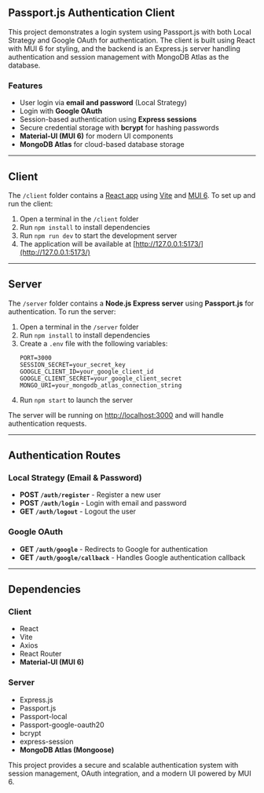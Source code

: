 ## Passport.js Authentication Client

This project demonstrates a login system using Passport.js with both Local Strategy and Google OAuth for authentication. The client is built using React with MUI 6 for styling, and the backend is an Express.js server handling authentication and session management with MongoDB Atlas as the database.

### Features
- User login via **email and password** (Local Strategy)
- Login with **Google OAuth**
- Session-based authentication using **Express sessions**
- Secure credential storage with **bcrypt** for hashing passwords
- **Material-UI (MUI 6)** for modern UI components
- **MongoDB Atlas** for cloud-based database storage

---

## Client

The `/client` folder contains a [React app](https://reactjs.org/) using [Vite](https://vitejs.dev/) and [MUI 6](https://mui.com/). To set up and run the client:

1. Open a terminal in the `/client` folder
2. Run `npm install` to install dependencies
3. Run `npm run dev` to start the development server
4. The application will be available at [http://127.0.0.1:5173/](http://127.0.0.1:5173/)

---

## Server

The `/server` folder contains a **Node.js Express server** using **Passport.js** for authentication. To run the server:

1. Open a terminal in the `/server` folder
2. Run `npm install` to install dependencies
3. Create a `.env` file with the following variables:
   ```
   PORT=3000
   SESSION_SECRET=your_secret_key
   GOOGLE_CLIENT_ID=your_google_client_id
   GOOGLE_CLIENT_SECRET=your_google_client_secret
   MONGO_URI=your_mongodb_atlas_connection_string
   ```
4. Run `npm start` to launch the server

The server will be running on [http://localhost:3000](http://localhost:3000) and will handle authentication requests.

---

## Authentication Routes

### Local Strategy (Email & Password)
- **POST `/auth/register`** - Register a new user
- **POST `/auth/login`** - Login with email and password
- **GET `/auth/logout`** - Logout the user

### Google OAuth
- **GET `/auth/google`** - Redirects to Google for authentication
- **GET `/auth/google/callback`** - Handles Google authentication callback

---

## Dependencies
### Client
- React
- Vite
- Axios
- React Router
- **Material-UI (MUI 6)**

### Server
- Express.js
- Passport.js
- Passport-local
- Passport-google-oauth20
- bcrypt
- express-session
- **MongoDB Atlas (Mongoose)**

This project provides a secure and scalable authentication system with session management, OAuth integration, and a modern UI powered by MUI 6.


